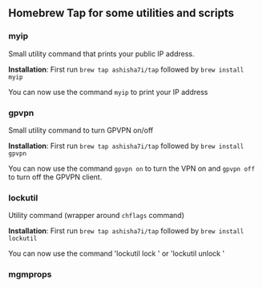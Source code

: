 ## Homebrew Tap for some utilities and scripts 

### myip

Small utility command that prints your public IP address. 

__Installation__: First run `brew tap ashisha7i/tap` followed by `brew install myip`

You can now use the command `myip` to print your IP address


### gpvpn

Small utility command to turn GPVPN on/off

__Installation__: First run `brew tap ashisha7i/tap` followed by `brew install gpvpn`

You can now use the command `gpvpn on` to turn the VPN on and `gpvpn off` to turn off the GPVPN client.


### lockutil

Utility command (wrapper around `chflags` command)

__Installation__: First run `brew tap ashisha7i/tap` followed by `brew install lockutil`

You can now use the command 'lockutil lock <filename>' or 'lockutil unlock <filename>'

### mgmprops

